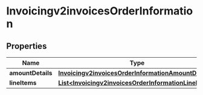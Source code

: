 
# Invoicingv2invoicesOrderInformation

## Properties
Name | Type | Description | Notes
------------ | ------------- | ------------- | -------------
**amountDetails** | [**Invoicingv2invoicesOrderInformationAmountDetails**](Invoicingv2invoicesOrderInformationAmountDetails.md) |  |  [optional]
**lineItems** | [**List&lt;Invoicingv2invoicesOrderInformationLineItems&gt;**](Invoicingv2invoicesOrderInformationLineItems.md) |  |  [optional]



